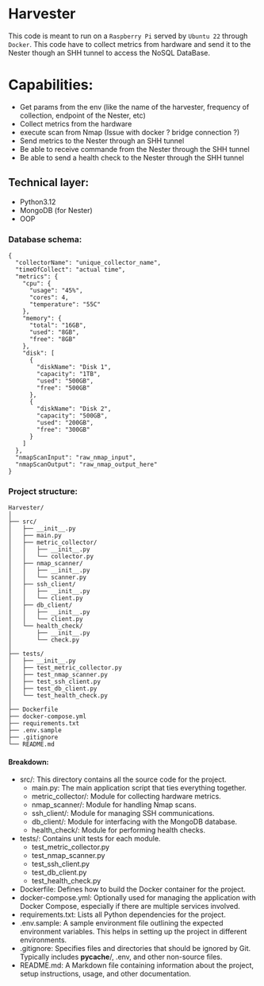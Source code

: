 # Harvester

This code is meant to run on a `Raspberry Pi` served by `Ubuntu 22` through `Docker`.
This code have to collect metrics from hardware and send it to the Nester though an SHH tunnel to access the NoSQL
DataBase.

# Capabilities:

- Get params from the env (like the name of the harvester, frequency of collection, endpoint of the Nester, etc)
- Collect metrics from the hardware
- execute scan from Nmap (Issue with docker ? bridge connection ?)
- Send metrics to the Nester through an SHH tunnel
- Be able to receive commande from the Nester through the SHH tunnel
- Be able to send a health check to the Nester through the SHH tunnel

## Technical layer:

- Python3.12
- MongoDB (for Nester)
- OOP

### Database schema:

```
{
  "collectorName": "unique_collector_name",
  "timeOfCollect": "actual time",
  "metrics": {
    "cpu": {
      "usage": "45%",
      "cores": 4,
      "temperature": "55C"
    },
    "memory": {
      "total": "16GB",
      "used": "8GB",
      "free": "8GB"
    },
    "disk": [
      {
        "diskName": "Disk 1",
        "capacity": "1TB",
        "used": "500GB",
        "free": "500GB"
      },
      {
        "diskName": "Disk 2",
        "capacity": "500GB",
        "used": "200GB",
        "free": "300GB"
      }
    ]
  },
  "nmapScanInput": "raw_nmap_input",
  "nmapScanOutput": "raw_nmap_output_here"
}
```

### Project structure:

```
Harvester/
│
├── src/
│   ├── __init__.py
│   ├── main.py
│   ├── metric_collector/
│   │   ├── __init__.py
│   │   └── collector.py
│   ├── nmap_scanner/
│   │   ├── __init__.py
│   │   └── scanner.py
│   ├── ssh_client/
│   │   ├── __init__.py
│   │   └── client.py
│   ├── db_client/
│   │   ├── __init__.py
│   │   └── client.py
│   └── health_check/
│       ├── __init__.py
│       └── check.py
│
├── tests/
│   ├── __init__.py
│   ├── test_metric_collector.py
│   ├── test_nmap_scanner.py
│   ├── test_ssh_client.py
│   ├── test_db_client.py
│   └── test_health_check.py
│
├── Dockerfile
├── docker-compose.yml
├── requirements.txt
├── .env.sample
├── .gitignore
└── README.md
```

#### Breakdown:

- src/: This directory contains all the source code for the project.
    - main.py: The main application script that ties everything together.
    - metric_collector/: Module for collecting hardware metrics.
    - nmap_scanner/: Module for handling Nmap scans.
    - ssh_client/: Module for managing SSH communications.
    - db_client/: Module for interfacing with the MongoDB database.
    - health_check/: Module for performing health checks.
- tests/: Contains unit tests for each module.
    - test_metric_collector.py
    - test_nmap_scanner.py
    - test_ssh_client.py
    - test_db_client.py
    - test_health_check.py
- Dockerfile: Defines how to build the Docker container for the project.
- docker-compose.yml: Optionally used for managing the application with Docker Compose, especially if there are multiple
  services involved.
- requirements.txt: Lists all Python dependencies for the project.
- .env.sample: A sample environment file outlining the expected environment variables. This helps in setting up the
  project in different environments.
- .gitignore: Specifies files and directories that should be ignored by Git. Typically includes __pycache__/, .env, and
  other non-source files.
- README.md: A Markdown file containing information about the project, setup instructions, usage, and other
  documentation.
